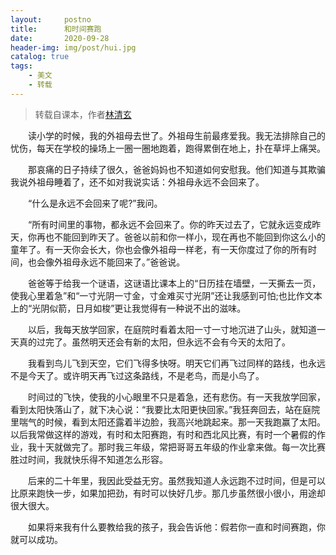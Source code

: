 ```yaml
---
layout:     postno
title:      和时间赛跑
date:       2020-09-28
header-img: img/post/hui.jpg
catalog: true
tags:
    - 美文
    - 转载
---
```


> 转载自课本，作者[林清玄](https://baike.baidu.com/item/%E6%9E%97%E6%B8%85%E7%8E%84/477374?fr=kg_general)  

 　　读小学的时候，我的外祖母去世了。外祖母生前最疼爱我。我无法排除自己的忧伤，每天在学校的操场上一圈一圈地跑着，跑得累倒在地上，扑在草坪上痛哭。

　　那哀痛的日子持续了很久，爸爸妈妈也不知道如何安慰我。他们知道与其欺骗我说外祖母睡着了，还不如对我说实话：外祖母永远不会回来了。

　　“什么是永远不会回来了呢?”我问。

　　“所有时间里的事物，都永远不会回来了。你的昨天过去了，它就永远变成昨天，你再也不能回到昨天了。爸爸以前和你一样小，现在再也不能回到你这么小的童年了。有一天你会长大，你也会像外祖母一样老，有一天你度过了你的所有时间，也会像外祖母永远不能回来了。”爸爸说。

　　爸爸等于给我一个谜语，这谜语比课本上的“日历挂在墙壁，一天撕去一页，使我心里着急”和“一寸光阴一寸金，寸金难买寸光阴”还让我感到可怕;也比作文本上的“光阴似箭，日月如梭”更让我觉得有一种说不出的滋味。

　　以后，我每天放学回家，在庭院时看着太阳一寸一寸地沉进了山头，就知道一天真的过完了。虽然明天还会有新的太阳，但永远不会有今天的太阳了。

　　我看到鸟儿飞到天空，它们飞得多快呀。明天它们再飞过同样的路线，也永远不是今天了。或许明天再飞过这条路线，不是老鸟，而是小鸟了。

　　时间过的飞快，使我的小心眼里不只是着急，还有悲伤。有一天我放学回家，看到太阳快落山了，就下决心说：“我要比太阳更快回家。”我狂奔回去，站在庭院里喘气的时候，看到太阳还露着半边脸，我高兴地跳起来。那一天我跑赢了太阳。以后我常做这样的游戏，有时和太阳赛跑，有时和西北风比赛，有时一个暑假的作业，我十天就做完了。那时我三年级，常把哥哥五年级的作业拿来做。每一次比赛胜过时间，我就快乐得不知道怎么形容。

　　后来的二十年里，我因此受益无穷。虽然我知道人永远跑不过时间，但是可以比原来跑快一步，如果加把劲，有时可以快好几步。那几步虽然很小很小，用途却很大很大。

　　如果将来我有什么要教给我的孩子，我会告诉他：假若你一直和时间赛跑，你就可以成功。
